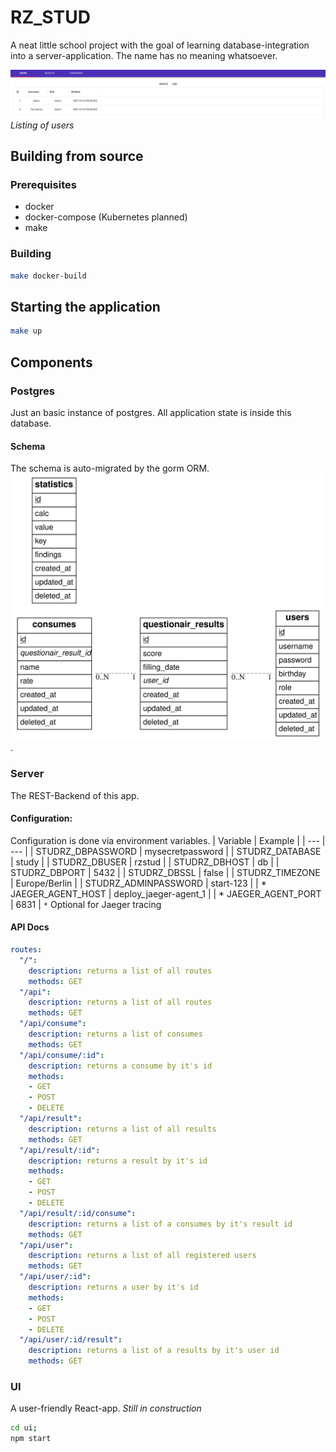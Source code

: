 # RZ_STUD
A neat little school project with the goal of learning database-integration into a server-application.
The name has no meaning whatsoever.

![ui](assets/ui.png)
_Listing of users_

## Building from source
### Prerequisites
* docker
* docker-compose (Kubernetes planned)
* make
### Building
```bash
make docker-build
```
## Starting the application
```bash
make up
```

## Components
### Postgres
Just an basic instance of postgres.
All application state is inside this database.
#### Schema
The schema is auto-migrated by the gorm ORM.
![here](db/schema_erd.svg).
### Server
The REST-Backend of this app.  
#### Configuration:  
Configuration is done via environment variables.
| Variable | Example |
| --- | --- |
| STUDRZ_DBPASSWORD | mysecretpassword |
| STUDRZ_DATABASE | study |
| STUDRZ_DBUSER | rzstud |
| STUDRZ_DBHOST | db |
| STUDRZ_DBPORT | 5432 |
| STUDRZ_DBSSL | false |
| STUDRZ_TIMEZONE | Europe/Berlin |
| STUDRZ_ADMINPASSWORD | start-123 |
| * JAEGER_AGENT_HOST | deploy_jaeger-agent_1 |
| * JAEGER_AGENT_PORT | 6831 |
```*``` Optional for Jaeger tracing
#### API Docs
```yaml
routes:
  "/":
    description: returns a list of all routes
    methods: GET
  "/api":
    description: returns a list of all routes
    methods: GET
  "/api/consume":
    description: returns a list of consumes
    methods: GET
  "/api/consume/:id":
    description: returns a consume by it's id
    methods:
    - GET
    - POST
    - DELETE
  "/api/result":
    description: returns a list of all results
    methods: GET
  "/api/result/:id":
    description: returns a result by it's id
    methods:
    - GET
    - POST
    - DELETE
  "/api/result/:id/consume":
    description: returns a list of a consumes by it's result id
    methods: GET
  "/api/user":
    description: returns a list of all registered users
    methods: GET
  "/api/user/:id":
    description: returns a user by it's id
    methods:
    - GET
    - POST
    - DELETE
  "/api/user/:id/result":
    description: returns a list of a results by it's user id
    methods: GET
```
### UI
A user-friendly React-app.
_Still in construction_
```bash
cd ui; 
npm start
```